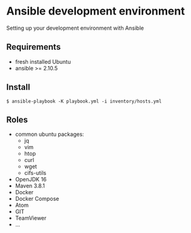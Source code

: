 # Ansible development environment

Setting up your development environment with Ansible

## Requirements
- fresh installed Ubuntu
- ansible >= 2.10.5

## Install
`` $ ansible-playbook -K playbook.yml -i inventory/hosts.yml  ``

## Roles
- common ubuntu packages:
   - jq
   - vim
   - htop
   - curl
   - wget
   - cifs-utils
- OpenJDK 16
- Maven 3.8.1
- Docker
- Docker Compose
- Atom
- GIT
- TeamViewer
- ...

